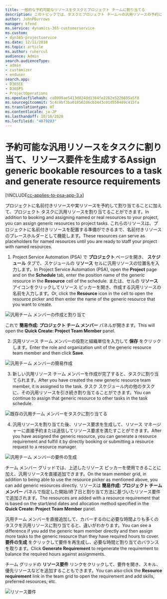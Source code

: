 ```yaml
---
title: 一般的な予約可能なリソースをタスクとプロジェクト チームに割り当てる
description: このトピックでは、タスクとプロジェクト チームへの汎用リソースの予約に関する情報を提供します。
author: JohnPBurrows
manager: kfend
ms.service: dynamics-365-customerservice
ms.custom:
- dyn365-projectservice
ms.date: 12/11/2018
ms.topic: article
ms.author: ruhercul
audience: Admin
search.audienceType:
- admin
- customizer
- enduser
search.app:
- D365CE
- D365PS
- ProjectOperations
ms.openlocfilehash: ca0999ae5413d824dd1384fe2262e5226695a5f8
ms.sourcegitcommit: 5c4c9bf3ba018562d6cb3443c01d550489c415fa
ms.translationtype: HT
ms.contentlocale: ja-JP
ms.lasthandoff: 10/16/2020
ms.locfileid: "4079283"
---
```

# <a name="assign-generic-bookable-resources-to-a-task-and-generate-resource-requirements"></a><span data-ttu-id="e5c54-103">予約可能な汎用リソースをタスクに割り当て、リソース要件を生成する</span><span class="sxs-lookup"><span data-stu-id="e5c54-103">Assign generic bookable resources to a task and generate resource requirements</span></span> 

[!INCLUDE[cc-applies-to-psa-app-3.x](../includes/cc-applies-to-psa-app-3x.md)]

<span data-ttu-id="e5c54-104">プロジェクトに名前付きリソースや実リソースを予約して割り当てることに加えて、プロジェクト タスクに汎用リソースを割り当てることができます。</span><span class="sxs-lookup"><span data-stu-id="e5c54-104">In addition to booking and assigning named or real resources to your project, you can assign generic resources to project tasks.</span></span> <span data-ttu-id="e5c54-105">これらのリソースは、プロジェクトに名前付きリソースを配置する準備ができるまで、名前付きリソースのプレースホルダーとして機能します。</span><span class="sxs-lookup"><span data-stu-id="e5c54-105">These resources can serve as placeholders for named resources until you are ready to staff your project with named resources.</span></span> 

1. <span data-ttu-id="e5c54-106">Project Service Automation (PSA) で **プロジェクト** ページを開き、 **スケジュール** タブで、スケジュールの **リソース** セルに汎用リソースの位置名を入力します。</span><span class="sxs-lookup"><span data-stu-id="e5c54-106">In Project Service Automation (PSA), open the **Project** page and on the **Schedule** tab, enter the position name of the generic resource in the **Resource** cell of the schedule.</span></span> <span data-ttu-id="e5c54-107">または、セルの **リソース** アイコンをクリックしてリソース ピッカーを開き、作成する汎用リソースの名前を入力します。</span><span class="sxs-lookup"><span data-stu-id="e5c54-107">Or, click the **Resource** icon in the cell to open the resource picker and then enter the name of the generic resource that you want to create.</span></span>

![汎用チーム メンバーの作成と割り当て](media/RM-how-to-9.png)

<span data-ttu-id="e5c54-109">これで **簡易作成: プロジェクト チーム メンバー** パネルが開きます。</span><span class="sxs-lookup"><span data-stu-id="e5c54-109">This will open the **Quick Create: Project Team Member** panel.</span></span> 

2. <span data-ttu-id="e5c54-110">汎用リソース チーム メンバーの役割と組織単位を入力して **保存** をクリックします。</span><span class="sxs-lookup"><span data-stu-id="e5c54-110">Enter the role and organization unit of the generic resource team member and then click **Save**.</span></span>

![汎用チーム メンバーの簡易作成](media/RM-how-to-10.png)

3. <span data-ttu-id="e5c54-112">新しい汎用リソース チーム メンバーを作成が完了すると、タスクに割り当てられます。</span><span class="sxs-lookup"><span data-stu-id="e5c54-112">After you have created the new generic resource team member, it is assigned to the task.</span></span> <span data-ttu-id="e5c54-113">タスク スケジュール内の他のタスクに、その汎用リソースを引き続き割り当てることができます。</span><span class="sxs-lookup"><span data-stu-id="e5c54-113">You can continue to assign that generic resource to other tasks in the task schedule.</span></span>

![既存の汎用チーム メンバーをタスクに割り当てる](media/RM-how-to-11.png)

4. <span data-ttu-id="e5c54-115">汎用リソースを割り当てた後、リソース要求を生成して、リソース マネージャーに直接予約または送信してリソース要求を満たすことができます。</span><span class="sxs-lookup"><span data-stu-id="e5c54-115">After you have assigned the generic resource, you can generate a resource requirement and fulfill it by directly booking or submitting a resource request to a resource manager.</span></span>

![汎用チーム メンバーの要件の生成](media/RM-how-to-12.png)

<span data-ttu-id="e5c54-117">チーム メンバー グリッドでは、上述したリソース ピッカーを使用できることに加え、汎用リソースを直接追加できます。</span><span class="sxs-lookup"><span data-stu-id="e5c54-117">On the team member grid, in addition to being able to use the resource picker as mentioned above, you can add generic resources directly.</span></span> <span data-ttu-id="e5c54-118">リソースは **簡易作成: プロジェクト チーム メンバー** パネルで指定した開始/終了日と割り当て方法に基づいたリソース要件で追加されます。</span><span class="sxs-lookup"><span data-stu-id="e5c54-118">The resources are added with a resource requirement that is based on the start/end dates and allocation method specified in the **Quick Create: Project Team Member** panel.</span></span>

<span data-ttu-id="e5c54-119">汎用チーム メンバーを直接追加して、カバーするのに必要な時間よりも多くのタスクを汎用リソースに割り当てると、違いがわかります。</span><span class="sxs-lookup"><span data-stu-id="e5c54-119">You can see a difference if you add the generic team member directly and then assign more tasks to the generic resource than they have required hours to cover.</span></span> <span data-ttu-id="e5c54-120">**要件の生成** をクリックして要件を再生成し、必要な時間と割り当てのバランスを取ります。</span><span class="sxs-lookup"><span data-stu-id="e5c54-120">Click **Generate Requirement** to regenerate the requirement to balance the required hours against assignments.</span></span>

<span data-ttu-id="e5c54-121">チーム グリッドの **リソース要件** リンクをクリックして、要件を開き、スキル、優先リソースなどを追加することもできます。</span><span class="sxs-lookup"><span data-stu-id="e5c54-121">You can also click the **Resource requirement** link in the team grid to open the requirement and add skills, preferred resources, etc.</span></span>

![リソース要件](media/RM-how-to-13.png)

